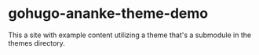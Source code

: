 # gohugo-ananke-theme-demo
This a site with example content utilizing a theme that's a submodule in the themes directory.
